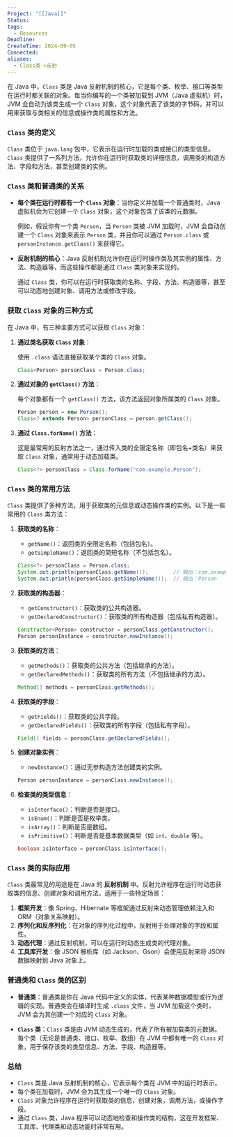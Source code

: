 ```yaml
---
Project: "[[Java]]"
Status: 
tags:
  - Resources
Deadline: 
CreateTime: 2024-09-05
Connected: 
aliases:
  - Class类->反射
---
```

在 Java 中，`Class` 类是 Java 反射机制的核心，它是每个类、枚举、接口等类型在运行时都关联的对象。每当你编写的一个类被加载到 JVM（Java 虚拟机）时，JVM 会自动为该类生成一个 `Class` 对象，这个对象代表了该类的字节码，并可以用来获取与类相关的信息或操作类的属性和方法。

### `Class` 类的定义

`Class` 类位于 `java.lang` 包中，它表示在运行时加载的类或接口的类型信息。`Class` 类提供了一系列方法，允许你在运行时获取类的详细信息，调用类的构造方法、字段和方法，甚至创建类的实例。

### `Class` 类和普通类的关系

- **每个类在运行时都有一个 `Class` 对象**：当你定义并加载一个普通类时，Java 虚拟机会为它创建一个 `Class` 对象，这个对象包含了该类的元数据。
  
  例如，假设你有一个类 `Person`，当 `Person` 类被 JVM 加载时，JVM 会自动创建一个 `Class` 对象来表示 `Person` 类，并且你可以通过 `Person.class` 或 `personInstance.getClass()` 来获得它。

- **反射机制的核心**：Java 反射机制允许你在运行时操作类及其实例的属性、方法、构造器等，而这些操作都是通过 `Class` 类对象来实现的。

  通过 `Class` 类，你可以在运行时获取类的名称、字段、方法、构造器等，甚至可以动态地创建对象、调用方法或修改字段。

### 获取 `Class` 对象的三种方式

在 Java 中，有三种主要方式可以获取 `Class` 对象：

1. **通过类名获取 `Class` 对象**：
   
   使用 `.class` 语法直接获取某个类的 `Class` 对象。

   ```java
   Class<Person> personClass = Person.class;
   ```

2. **通过对象的 `getClass()` 方法**：
   
   每个对象都有一个 `getClass()` 方法，该方法返回对象所属类的 `Class` 对象。

   ```java
   Person person = new Person();
   Class<? extends Person> personClass = person.getClass();
   ```

3. **通过 `Class.forName()` 方法**：
   
   这是最常用的反射方法之一，通过传入类的全限定名称（即包名+类名）来获取 `Class` 对象，通常用于动态加载类。

   ```java
   Class<?> personClass = Class.forName("com.example.Person");
   ```

### `Class` 类的常用方法

`Class` 类提供了多种方法，用于获取类的元信息或动态操作类的实例。以下是一些常用的 `Class` 类方法：

1. **获取类的名称**：
   - `getName()`：返回类的全限定名称（包括包名）。
   - `getSimpleName()`：返回类的简短名称（不包括包名）。

   ```java
   Class<?> personClass = Person.class;
   System.out.println(personClass.getName());        // 输出：com.example.Person
   System.out.println(personClass.getSimpleName());  // 输出：Person
   ```

2. **获取类的构造器**：
   - `getConstructor()`：获取类的公共构造器。
   - `getDeclaredConstructor()`：获取类的所有构造器（包括私有构造器）。

   ```java
   Constructor<Person> constructor = personClass.getConstructor();
   Person personInstance = constructor.newInstance();
   ```

3. **获取类的方法**：
   - `getMethods()`：获取类的公共方法（包括继承的方法）。
   - `getDeclaredMethods()`：获取类的所有方法（不包括继承的方法）。
   
   ```java
   Method[] methods = personClass.getMethods();
   ```

4. **获取类的字段**：
   - `getFields()`：获取类的公共字段。
   - `getDeclaredFields()`：获取类的所有字段（包括私有字段）。

   ```java
   Field[] fields = personClass.getDeclaredFields();
   ```

5. **创建对象实例**：
   - `newInstance()`：通过无参构造方法创建类的实例。

   ```java
   Person personInstance = personClass.newInstance();
   ```

6. **检查类的类型信息**：
   - `isInterface()`：判断是否是接口。
   - `isEnum()`：判断是否是枚举类。
   - `isArray()`：判断是否是数组。
   - `isPrimitive()`：判断是否是基本数据类型（如 `int`、`double` 等）。

   ```java
   boolean isInterface = personClass.isInterface();
   ```

### `Class` 类的实际应用

`Class` 类最常见的用途是在 Java 的 **反射机制** 中。反射允许程序在运行时动态获取类的信息、创建对象和调用方法，适用于一些特定场景：

1. **框架开发**：像 Spring、Hibernate 等框架通过反射来动态管理依赖注入和 ORM（对象关系映射）。
2. **序列化和反序列化**：在对象的序列化过程中，反射用于处理对象的字段和属性。
3. **动态代理**：通过反射机制，可以在运行时动态生成类的代理对象。
4. **工具库开发**：像 JSON 解析库（如 Jackson、Gson）会使用反射来将 JSON 数据映射到 Java 对象上。

### 普通类和 `Class` 类的区别

- **普通类**：普通类是你在 Java 代码中定义的实体，代表某种数据模型或行为逻辑的实现。普通类会在编译时生成 `.class` 文件，当 JVM 加载这个类时，JVM 会为其创建一个对应的 `Class` 对象。
  
- **`Class` 类**：`Class` 类是由 JVM 动态生成的，代表了所有被加载类的元数据。每个类（无论是普通类、接口、枚举、数组）在 JVM 中都有唯一的 `Class` 对象，用于保存该类的类型信息、方法、字段、构造器等。

### 总结

- `Class` 类是 Java 反射机制的核心，它表示每个类在 JVM 中的运行时表示。
- 每个类在加载时，JVM 会为其生成一个唯一的 `Class` 对象。
- `Class` 对象允许程序在运行时获取类的信息，创建对象，调用方法，或操作字段。
- 通过 `Class` 类，Java 程序可以动态地检查和操作类的结构，这在开发框架、工具库、代理类和动态功能时非常有用。